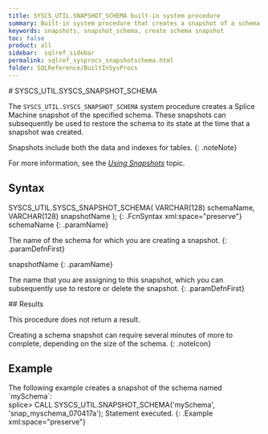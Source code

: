 ```yaml
---
title: SYSCS_UTIL.SNAPSHOT_SCHEMA built-in system procedure
summary: Built-in system procedure that creates a snapshot of a schema.
keywords: snapshots, snapshot_schema, create schema snapshot
toc: false
product: all
sidebar:  sqlref_sidebar
permalink: sqlref_sysprocs_snapshotschema.html
folder: SQLReference/BuiltInSysProcs
---
```

<section>
<div class="TopicContent" data-swiftype-index="true" markdown="1">
# SYSCS_UTIL.SYSCS_SNAPSHOT_SCHEMA

The `SYSCS_UTIL.SYSCS_SNAPSHOT_SCHEMA` system procedure creates a Splice
Machine snapshot of the specified schema. These snapshots can
subsequently be used to restore the schema to its state at the time that
a snapshot was created.

Snapshots include both the data and indexes for tables.
{: .noteNote}

For more information, see the [*Using
Snapshots*](developers_tuning_snapshots.html) topic.

## Syntax

<div class="fcnWrapperWide" markdown="1">
    SYSCS_UTIL.SYSCS_SNAPSHOT_SCHEMA( VARCHAR(128) schemaName,
                                      VARCHAR(128) snapshotName );
{: .FcnSyntax xml:space="preserve"}

</div>
<div class="paramList" markdown="1">
schemaName
{: .paramName}

The name of the schema for which you are creating a snapshot.
{: .paramDefnFirst}

snapshotName
{: .paramName}

The name that you are assigning to this snapshot, which you can
subsequently use to restore or delete the snapshot.
{: .paramDefnFirst}

</div>
## Results

This procedure does not return a result.

Creating a schema snapshot can require several minutes of more to
complete, depending on the size of the schema.
{: .noteIcon}

## Example

<div markdown="1">
The following example creates a snapshot of the schema named `mySchema`:

<div class="preWrapperWide" markdown="1">
    splice> CALL SYSCS_UTIL.SNAPSHOT_SCHEMA('mySchema', 'snap_myschema_070417a');
    Statement executed.
{: .Example xml:space="preserve"}

</div>
</div>
</div>
</section>
